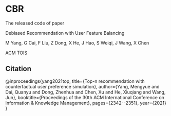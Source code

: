 # CBR
The released code of paper

Debiased Recommendation with User Feature Balancing

M Yang, G Cai, F Liu, Z Dong, X He, J Hao, S Weiqi, J Wang, X Chen

ACM TOIS

## Citation
@inproceedings{yang2021top,
  title={Top-n recommendation with counterfactual user preference simulation},
  author={Yang, Mengyue and Dai, Quanyu and Dong, Zhenhua and Chen, Xu and He, Xiuqiang and Wang, Jun},
  booktitle={Proceedings of the 30th ACM International Conference on Information \& Knowledge Management},
  pages={2342--2351},
  year={2021}
}
